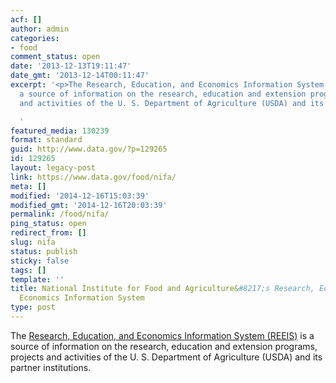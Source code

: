 ```yaml
---
acf: []
author: admin
categories:
- food
comment_status: open
date: '2013-12-13T19:11:47'
date_gmt: '2013-12-14T00:11:47'
excerpt: '<p>The Research, Education, and Economics Information System (REEIS) is
  a source of information on the research, education and extension programs, projects
  and activities of the U. S. Department of Agriculture (USDA) and its partner institutions.</p>

  '
featured_media: 130239
format: standard
guid: http://www.data.gov/?p=129265
id: 129265
layout: legacy-post
link: https://www.data.gov/food/nifa/
meta: []
modified: '2014-12-16T15:03:39'
modified_gmt: '2014-12-16T20:03:39'
permalink: /food/nifa/
ping_status: open
redirect_from: []
slug: nifa
status: publish
sticky: false
tags: []
template: ''
title: National Institute for Food and Agriculture&#8217;s Research, Education, and
  Economics Information System
type: post
---
```

The [Research, Education, and Economics Information System (REEIS)](http://www.reeis.usda.gov/) is a source of information on the research, education and extension programs, projects and activities of the U. S. Department of Agriculture (USDA) and its partner institutions.



